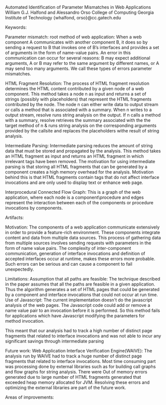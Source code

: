 Automated Identification of Parameter Mismatches in Web Applications
William G.J. Halfond and Alessandro Orso
College of Computing
Georgia Institute of Technology
{whalfond, orso}@cc.gatech.edu

Keywords:

Parameter mismatch:
root method of web application:
When a web component A communicates with another component B, it does so by sending a request to B that invokes one of B’s interfaces and provides a set of arguments in the form of name-value
pairs. An error in this communication can occur for several reasons: B may expect additional arguments, A or B may refer to the same argument by different names, or A may send too many arguments. We call these types of errors parameter mismatches.

HTML Fragment Resolution:
The process of HTML fragment resolution determines the HTML content contributed by a given node of a web component. This method takes a node n as input and returns a set of strings (possibly with placeholders) that represent the HTML fragments contributed by the node. The node n can either write data to output stream or calls a method that is associated with a summary. 
When n writes to a output stream, resolve runs string analysis on the output. If n calls a method with a summary, resolve retrieves the summary associated with the the target method of n & runs string analysis on the corresponding arguments provided by the callsite and replaces the placeholders withe result of string analysis.


Intermediate Parsing:
Intermediate parsing reduces the amount of string data that must be stored and propagated by the analysis. This method takes an HTML fragment as input and returns an HTML fragment in which irrelevant tags have been removed.
The motivation for using intermediate parsing is that storing all HTML fragments that can be generated by a component creates a high memory overhead for the analysis. Motivation behind this is that HTML fragments contain tags that do not affect interface invocations and are only used to display text or enhance web page.

Interprocedural Connected Flow Graph:
This is a graph of the web application, where each node is a component\procedure and edges represent the interaction between each of the components or procedure invocations by components.

Artifacts:

Motivation:
The components of a web application communicate extensively in order to provide a feature-rich environment. These components integrate content and data from multiple data sources. This process of gathering data from multiple sources involves sending requests with parameters in the form of name value pairs. The complexity of inter-component communication, generation of interface invocations and definition of accepted interfaces occur at runtime, makes these errors more probable. Such errors can be serious and can cause a component to fail unexpectedly.

Limitations:
Assumption that all paths are feasible: The technique described in the paper assumes that all the paths are feasible in a given application. Thus the algorithm generates a set of HTML pages that could be generated by a component and interface invocations that could not occur at run time.
Use of Javascript:
The current implementation doesn't do the javascript analysis of the web pages. The Javascript code could add or remove a name value pair to an invocation before it is performed. So this method fails for applications which have Javascript modifying the parameters for method invocation.

This meant that our analysis
had to track a high number of distinct page fragments that
related to interface invocations and was not able to incur any
significant savings through intermediate parsing

Future work:
Web Application Interface Verification Engine(WAIVE): The analysis run by WAIVE had to track a huge number of distinct page fragments that related to interface invocations. Most time consuming part was processing done by external libraries such as for building call graphs and flow graphs for string analysis. There were Out of memory errors generated due to large number of HTML fragments generated that exceeded heap memory allocated for JVM. Resolving these errors and optimizing the external libraries are part of the future work.

Areas of improvements:
